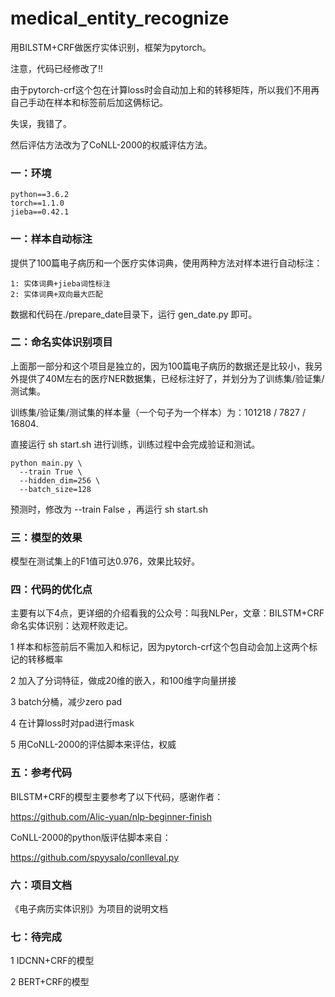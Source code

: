 # medical_entity_recognize
用BILSTM+CRF做医疗实体识别，框架为pytorch。

注意，代码已经修改了!!

由于pytorch-crf这个包在计算loss时会自动加上<start>和<end>的转移矩阵，所以我们不用再自己手动在样本和标签前后加这俩标记。

失误，我错了。

然后评估方法改为了CoNLL-2000的权威评估方法。

### 一：环境

    python==3.6.2
    torch==1.1.0
    jieba==0.42.1

### 一：样本自动标注

提供了100篇电子病历和一个医疗实体词典，使用两种方法对样本进行自动标注：

    1: 实体词典+jieba词性标注
    2: 实体词典+双向最大匹配

数据和代码在./prepare_date目录下，运行 gen_date.py 即可。

### 二：命名实体识别项目

上面那一部分和这个项目是独立的，因为100篇电子病历的数据还是比较小，我另外提供了40M左右的医疗NER数据集，已经标注好了，并划分为了训练集/验证集/测试集。

训练集/验证集/测试集的样本量（一个句子为一个样本）为：101218 / 7827 / 16804.

直接运行 sh start.sh 进行训练，训练过程中会完成验证和测试。

    python main.py \
      --train True \
      --hidden_dim=256 \
      --batch_size=128

预测时，修改为 --train False ，再运行 sh start.sh

### 三：模型的效果

模型在测试集上的F1值可达0.976，效果比较好。

### 四：代码的优化点

主要有以下4点，更详细的介绍看我的公众号：叫我NLPer，文章：BILSTM+CRF命名实体识别：达观杯败走记。

1 样本和标签前后不需加入<start>和<end>标记，因为pytorch-crf这个包自动会加上这两个标记的转移概率

2 加入了分词特征，做成20维的嵌入，和100维字向量拼接

3 batch分桶，减少zero pad

4 在计算loss时对pad进行mask

5 用CoNLL-2000的评估脚本来评估，权威

### 五：参考代码

BILSTM+CRF的模型主要参考了以下代码，感谢作者：

https://github.com/Alic-yuan/nlp-beginner-finish

CoNLL-2000的python版评估脚本来自：

https://github.com/spyysalo/conlleval.py

### 六：项目文档

《电子病历实体识别》为项目的说明文档

### 七：待完成

1 IDCNN+CRF的模型

2 BERT+CRF的模型
